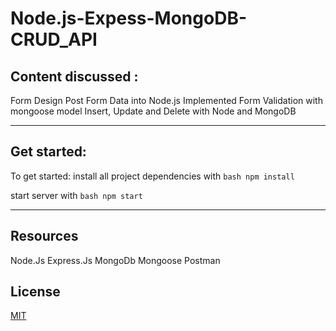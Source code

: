 # Node.js-Expess-MongoDB-CRUD_API

## Content discussed :

Form Design
Post Form Data into Node.js
Implemented Form Validation with mongoose model
Insert, Update and Delete with Node and MongoDB

---

## Get started:

To get started:
install all project dependencies with ``` bash npm install ```

start server with ``` bash npm start ```

---

## Resources

Node.Js
Express.Js
MongoDb
Mongoose
Postman

## License
[MIT](https://choosealicense.com/licenses/mit/)